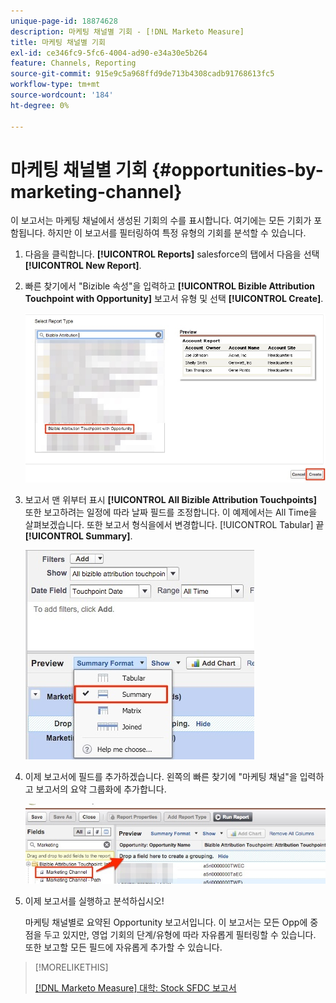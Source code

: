 ```yaml
---
unique-page-id: 18874628
description: 마케팅 채널별 기회 - [!DNL Marketo Measure]
title: 마케팅 채널별 기회
exl-id: ce346fc9-5fc6-4004-ad90-e34a30e5b264
feature: Channels, Reporting
source-git-commit: 915e9c5a968ffd9de713b4308cadb91768613fc5
workflow-type: tm+mt
source-wordcount: '184'
ht-degree: 0%

---
```


# 마케팅 채널별 기회 {#opportunities-by-marketing-channel}

이 보고서는 마케팅 채널에서 생성된 기회의 수를 표시합니다. 여기에는 모든 기회가 포함됩니다. 하지만 이 보고서를 필터링하여 특정 유형의 기회를 분석할 수 있습니다.

1. 다음을 클릭합니다. **[!UICONTROL Reports]** salesforce의 탭에서 다음을 선택 **[!UICONTROL New Report]**.

1. 빠른 찾기에서 &quot;Bizible 속성&quot;을 입력하고 **[!UICONTROL Bizible Attribution Touchpoint with Opportunity]** 보고서 유형 및 선택 **[!UICONTROL Create]**.

   ![](assets/1-2.jpg)

1. 보고서 맨 위부터 표시 **[!UICONTROL All Bizible Attribution Touchpoints]** 또한 보고하려는 일정에 따라 날짜 필드를 조정합니다. 이 예제에서는 All Time을 살펴보겠습니다. 또한 보고서 형식을에서 변경합니다. [!UICONTROL Tabular] 끝 **[!UICONTROL Summary]**.

   ![](assets/2-2.jpg)

1. 이제 보고서에 필드를 추가하겠습니다. 왼쪽의 빠른 찾기에 &quot;마케팅 채널&quot;을 입력하고 보고서의 요약 그룹화에 추가합니다.

   ![](assets/3-2.jpg)

1. 이제 보고서를 실행하고 분석하십시오!

   마케팅 채널별로 요약된 Opportunity 보고서입니다. 이 보고서는 모든 Opp에 중점을 두고 있지만, 영업 기회의 단계/유형에 따라 자유롭게 필터링할 수 있습니다. 또한 보고할 모든 필드에 자유롭게 추가할 수 있습니다.

>[!MORELIKETHIS]
>
>[[!DNL Marketo Measure] 대학: Stock SFDC 보고서](https://universityonline.marketo.com/courses/bizible-fundamentals-bizible-102/#/page/5c5cb68dfb384d0c9fb96cc4)
